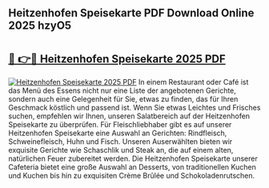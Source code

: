 ## Heitzenhofen Speisekarte PDF Download Online 2025 hzyO5

# <h2><a href="http://gc7e6qw.nevu.top/?p=Heitzenhofen+Speisekarte">🔗 👉🔴 Heitzenhofen Speisekarte 2025 PDF</a></h2>

[![Heitzenhofen Speisekarte 2025 PDF](https://i.imgur.com/dBaPXMq.png)](http://gc7e6qw.nevu.top/?p=Heitzenhofen+Speisekarte)
In einem Restaurant oder Café ist das Menü des Essens nicht nur eine Liste der angebotenen Gerichte, sondern auch eine Gelegenheit für Sie, etwas zu finden, das für Ihren Geschmack köstlich und passend ist. Wenn Sie etwas Leichtes und Frisches suchen, empfehlen wir Ihnen, unseren Salatbereich auf der Heitzenhofen Speisekarte zu überprüfen. Für Fleischliebhaber gibt es auf unserer Heitzenhofen Speisekarte eine Auswahl an Gerichten: Rindfleisch, Schweinefleisch, Huhn und Fisch. Unseren Auserwählten bieten wir exquisite Gerichte wie Schaschlik und Steak an, die auf einem alten, natürlichen Feuer zubereitet werden. Die Heitzenhofen Speisekarte unserer Cafeteria bietet eine große Auswahl an Desserts, von traditionellen Kuchen und Kuchen bis hin zu exquisiten Crème Brûlée und Schokoladenrutschen.
